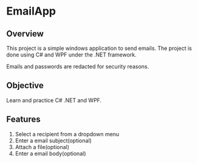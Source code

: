 # EmailApp #

## Overview
This project is a simple windows application to send emails. The project is done using C# and WPF under the .NET framework.

Emails and passwords are redacted for security reasons.

## Objective
Learn and practice C# .NET and WPF.

## Features
1. Select a recipient from a dropdown menu
2. Enter a email subject(optional)
3. Attach a file(optional)
4. Enter a email body(optional)
